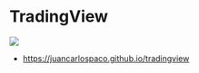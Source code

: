# TradingView

![](https://raw.githubusercontent.com/juancarlospaco/tradingview/nim/tradingview.jpg)

- https://juancarlospaco.github.io/tradingview
